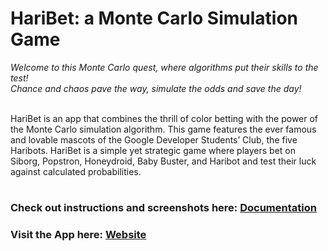 # HariBet: a Monte Carlo Simulation Game

*Welcome to this Monte Carlo quest, where algorithms put their skills to the test!*  
*Chance and chaos pave the way, simulate the odds and save the day!*
<br><br>

HariBet is an app that combines the thrill of color betting with the power of the Monte Carlo simulation algorithm. This game features the ever famous and lovable mascots of the Google Developer Students’ Club, the five Haribots. HariBet is a simple yet strategic game where players bet on Siborg, Popstron, Honeydroid, Baby Buster, and Haribot and test their luck against calculated probabilities. 

#

### Check out instructions and screenshots here:  [Documentation](https://docs.google.com/document/d/12CR1PcL_Evp-gc_3MajztSp2eaOAhzew_eLPqg5kjd4/edit?tab=t.0)


### Visit the App here:  [Website](monte-carlo-color-game.vercel.app)
